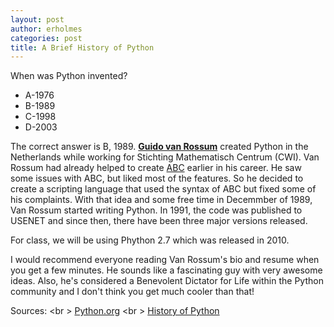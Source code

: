 ```yaml
---
layout: post
author: erholmes
categories: post
title: A Brief History of Python
---
```


When was Python invented?
* A-1976
* B-1989
* C-1998
* D-2003

The correct answer is B, 1989. [**Guido van Rossum**](http://www.python.org/~guido/) created Python in the Netherlands while working for Stichting Mathematisch Centrum (CWI). Van Rossum had already helped to create [ABC](http://bit.ly/3Ib6na) earlier in his career. He saw some issues with ABC, but liked most of the features. So he decided to create a scripting language that used the syntax of ABC but fixed some of his complaints. With that idea and some free time in Decemmber of 1989, Van Rossum started writing Python. In 1991, the code was published to USENET and since then, there have been three major versions released.

For class, we will be using Phython 2.7 which was released in 2010. 
        
I would recommend everyone reading Van Rossum's bio and resume when you get a few minutes. He sounds like a fascinating guy with very awesome ideas. Also, he's considered a Benevolent Dictator for Life within the Python community and I don't think you get much cooler than that!

Sources: <br \>
[Python.org](python.org) <br \>
[History of Python](http://en.wikipedia.org/wiki/Python_%28programming_language%29#History)
